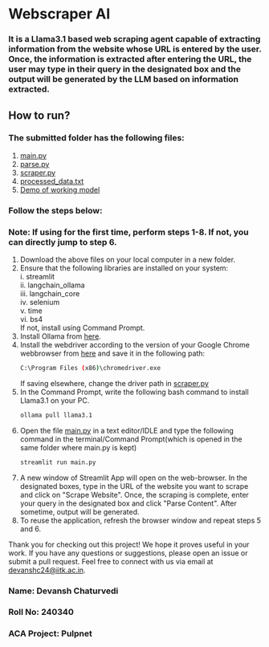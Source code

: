 # Webscraper AI
### It is a Llama3.1 based web scraping agent capable of extracting information from the website whose URL is entered by the user. Once, the information is extracted after entering the URL, the user may type in their query in the designated box and the output will be generated by the LLM based on information extracted.

## How to run?
### The submitted folder has the following files:
1. [main.py](main.py)
2. [parse.py](parse.py)
3. [scraper.py](scraper.py)
4. [processed_data.txt](processed_data.txt)
5. [Demo of working model](05.07.2025_19.19.19_REC.mp4)

### Follow the steps below:
### Note: If using for the first time, perform steps 1-8. If not, you can directly jump to step 6.
1. Download the above files on your local computer in a new folder.
2. Ensure that the following libraries are installed on your system:  
   i. streamlit  
   ii. langchain_ollama  
   iii. langchain_core  
   iv. selenium  
   v. time  
   vi. bs4  
   If not, install using Command Prompt.
3. Install Ollama from [here](https://ollama.com/download/windows).
4. Install the webdriver according to the version of your Google Chrome webbrowser from [here](https://googlechromelabs.github.io/chrome-for-testing/) and save it     in the following path:
   ```bash
   C:\Program Files (x86)\chromedriver.exe
   ```
   If saving elsewhere, change the driver path in [scraper.py](scraper.py)
5. In the Command Prompt, write the following bash command to install Llama3.1 on your PC.
   ```bash
   ollama pull llama3.1
   ```
6. Open the file [main.py](main.py) in a text editor/IDLE and type the following command in the terminal/Command Prompt(which is opened in the same folder where main.py is kept)    
   ```bash
   streamlit run main.py
   ```
7. A new window of Streamlit App will open on the web-browser. In the designated boxes, type in the URL of the website you want to scrape and click on "Scrape Website". Once, the scraping is complete, enter your query in the designated box and click "Parse Content". After sometime, output will be generated.
8. To reuse the application, refresh the browser window and repeat steps 5 and 6.

Thank you for checking out this project! We hope it proves useful in your work. If you have any questions or suggestions, please open an issue or submit a pull request.
Feel free to connect with us via email at devanshc24@iitk.ac.in.

### Name: Devansh Chaturvedi
### Roll No: 240340
### ACA Project: Pulpnet
